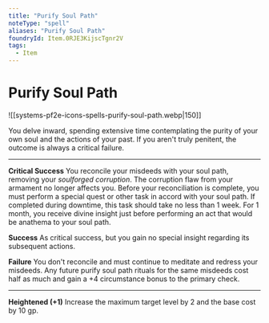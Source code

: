 ```yaml
---
title: "Purify Soul Path"
noteType: "spell"
aliases: "Purify Soul Path"
foundryId: Item.0RJE3KijscTgnr2V
tags:
  - Item
---
```


# Purify Soul Path
![[systems-pf2e-icons-spells-purify-soul-path.webp|150]]

You delve inward, spending extensive time contemplating the purity of your own soul and the actions of your past. If you aren't truly penitent, the outcome is always a critical failure.

* * *

**Critical Success** You reconcile your misdeeds with your soul path, removing your _soulforged corruption_. The corruption flaw from your armament no longer affects you. Before your reconciliation is complete, you must perform a special quest or other task in accord with your soul path. If completed during downtime, this task should take no less than 1 week. For 1 month, you receive divine insight just before performing an act that would be anathema to your soul path.

**Success** As critical success, but you gain no special insight regarding its subsequent actions.

**Failure** You don't reconcile and must continue to meditate and redress your misdeeds. Any future purify soul path rituals for the same misdeeds cost half as much and gain a +4 circumstance bonus to the primary check.

* * *

**Heightened (+1)** Increase the maximum target level by 2 and the base cost by 10 gp.

